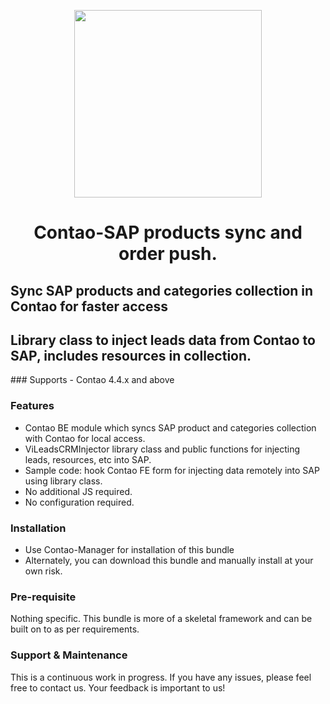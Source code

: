 <p align="center"><img src="https://taheri.cool/logo_tc.png" width="300"></p>
<h1 align="center">Contao-SAP products sync and order push.</h1>
<h2>Sync SAP products and categories collection in Contao for faster access</h2>
<h2>Library class to inject leads data from Contao to SAP, includes resources in collection.</h2>
### Supports
- Contao 4.4.x and above

### Features
- Contao BE module which syncs SAP product and categories collection with Contao for local access.
- ViLeadsCRMInjector library class and public functions for injecting leads, resources, etc into SAP.
- Sample code: hook Contao FE form for injecting data remotely into SAP using library class.
- No additional JS required.
- No configuration required.

### Installation
- Use Contao-Manager for installation of this bundle
- Alternately, you can download this bundle and manually install at your own risk.

### Pre-requisite
Nothing specific. This bundle is more of a skeletal framework and can be built on to as per requirements.

### Support & Maintenance
This is a continuous work in progress. If you have any issues, please feel free to contact us. Your feedback is important to us!
